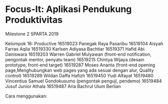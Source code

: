 # Focus-It: Aplikasi Pendukung Produktivitas
Milestone 2 SPARTA 2019 

Kelompok 16: Productive
16519023 Panegak Raya Pasaribu
16519104 Aisyah Farras Aqila
16519330 Karlsen Adiyasa Bachtiar
16519371 Hafid Abi Daniswara
16519203 Warren Gabriel Mulyawan (front-end notification, pengontak mentor, penyatu team)
16519215 Chintya Wijaya (desain prototype, front-end target)
16519287 Moses Ananta (front-end opening page,Menghubungkan web pages yang ada sesuai dengan alur, Quality control)
16519289 Wildan Daffa Hafizh
16519450 Yudi Alfayat
16519480 Vincentius Samuel Gondokusumo (pengontak penguji, pendemo)
16519484 Jusuf Junior Athala
16519487 Aria Bachrul Ulum Berlian

Cara menggunakan:
